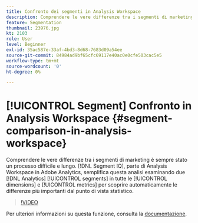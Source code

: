 ```yaml
---
title: Confronto dei segmenti in Analysis Workspace
description: Comprendere le vere differenze tra i segmenti di marketing è sempre stato un processo difficile e lungo. Il segmento IQ, parte di Analysis Workspace in Adobe Analytics, semplifica questa analisi esaminando due segmenti di Analytics su tutte le dimensioni e le metriche per scoprire automaticamente le differenze più importanti dal punto di vista statistico.
feature: Segmentation
thumbnail: 23976.jpg
kt: 2103
role: User
level: Beginner
exl-id: 35ac587e-33af-4bd3-8d68-7683d09a54ee
source-git-commit: 84984ad9bf65cfc69117e40ac0e0cfe503cac5e5
workflow-type: tm+mt
source-wordcount: '0'
ht-degree: 0%

---
```


# [!UICONTROL Segment] Confronto in Analysis Workspace  {#segment-comparison-in-analysis-workspace}

Comprendere le vere differenze tra i segmenti di marketing è sempre stato un processo difficile e lungo. [!DNL Segment IQ], parte di Analysis Workspace in Adobe Analytics, semplifica questa analisi esaminando due [!DNL Analytics] [!UICONTROL segments] in tutte le [!UICONTROL dimensions] e [!UICONTROL metrics] per scoprire automaticamente le differenze più importanti dal punto di vista statistico.

>[!VIDEO](https://video.tv.adobe.com/v/41729/?quality=12&learn=on&captions=ita)

Per ulteriori informazioni su questa funzione, consulta la [documentazione](https://experienceleague.adobe.com/docs/analytics/analyze/analysis-workspace/panels/segment-comparison/segment-comparison.html?lang=it).
